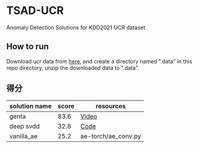 # TSAD-UCR
Anomaly Detection Solutions for KDD2021 UCR dataset

## How to run
Download ucr data from [here](https://github.com/ralgond/KDD2021-UCR), and create a directory named ".data" in this repo directory,
unzip the downloaded data to ".data".

## 得分
|solution name|score|resources|
|-------------|-----|---------|
| genta       | 83.6|[Video](https://www.youtube.com/watch?v=J_Ebbql9jCo)|
| deep svdd   | 32.8|[Code](https://github.com/lukasruff/Deep-SVDD-PyTorch)|
| vanilla_ae  | 25.2| ae-torch/ae_conv.py |
